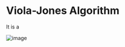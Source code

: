 # Viola-Jones Algorithm
It is a


![image](https://user-images.githubusercontent.com/87508144/133806003-8bfd3071-5be6-4b11-a7d7-69754597eab8.png)
